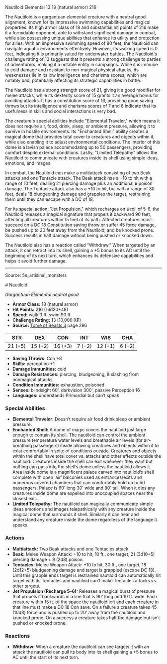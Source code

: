 <MonsterName/>Nautiloid</MonsterName>
<CreatureType/>Elemental</CreatureType>
<CR/>13</CR>
<AC/>18 (natural armor)</AC>
<HP/>216</HP>
<summary>The Nautiloid is a gargantuan elemental creature with a neutral good alignment, known for its impressive swimming capabilities and magical properties. Its high armor class of 18 and substantial hit points of 216 make it a formidable opponent, able to withstand significant damage in combat, while also possessing unique abilities that enhance its utility and protection for allies. With an impressive swimming speed of 90 feet, the Nautiloid can navigate aquatic environments effectively. However, its walking speed is 0 feet, indicating it is primarily suited for underwater battles. The Nautiloid's challenge rating of 13 suggests that it presents a strong challenge to parties of adventurers, making it a notable entity in campaigns. While it is immune to cold damage and resistant to non-magical physical attacks, its weaknesses lie in its low intelligence and charisma scores, which are notably bad, potentially affecting its strategic capabilities in battle. </summary>

<detail>

The Nautiloid has a strong strength score of 21, giving it a good modifier for melee attacks, while its dexterity score of 15 grants it an average bonus for avoiding attacks. It has a constitution score of 16, providing good saving throws but its intelligence and charisma scores of 7 and 6 indicate that its usefulness in skills and social interactions is very bad. 

The creature's special abilities include "Elemental Traveler," which means it does not require air, food, drink, sleep, or ambient pressure, allowing it to survive in hostile environments. Its "Enchanted Shell" ability creates a magical dome that provides total cover to creatures and objects within it, while also enabling it to adjust environmental conditions. The interior of this dome is a lavish palace accommodating up to 50 passengers, providing comfort despite external conditions. Lastly, "Limited Telepathy" allows the Nautiloid to communicate with creatures inside its shell using simple ideas, emotions, and images.

In combat, the Nautiloid can make a multiattack consisting of two Beak attacks and one Tentacle attack. The Beak attack has a +10 to hit with a range of 10 feet, dealing 21 piercing damage plus an additional 9 poison damage. The Tentacle attack also has a +10 to hit, but with a range of 30 feet, deals 18 bludgeoning damage and grapples the target, restraining them until they can escape with a DC of 18. 

For its special action, "Jet Propulsion," which recharges on a roll of 5-6, the Nautiloid releases a magical signature that propels it backward 90 feet, affecting all creatures within 15 feet of its path. Affected creatures must succeed on a DC 18 Constitution saving throw or suffer 45 force damage, be pushed up to 20 feet away from the Nautiloid, and be knocked prone. Success results in half damage without being pushed or knocked down.

The Nautiloid also has a reaction called "Withdraw." When targeted by an attack, it can retract into its shell, gaining a +5 bonus to its AC until the beginning of its next turn, which enhances its defensive capabilities and helps it avoid further damage.</detail>



---

Source: 5e_artisinal_monsters

<statblock>
# Nautiloid

*Gargantuan* *Elemental* *neutral good*

- **Armor Class:** 18 (natural armor)
- **Hit Points:** 216 (16d20+48)
- **Speed:** walk 0 ft. swim 90 ft.
- **Challenge Rating:** 13 (10,000 XP)
- **Source:** [Tome of Beasts 3](https://koboldpress.com/kpstore/product/tome-of-beasts-3-for-5th-edition/) page 286

| STR | DEX | CON | INT | WIS | CHA |
| --- | --- | --- | --- | --- | --- |
| 21 (+5) | 15 (+2) | 16 (+3) | 7 (-2) | 12 (+1) | 6 (-2) |

- **Saving Throws**: Con +8
- **Skills:** perception +1
- **Damage Immunities:** cold
- **Damage Resistances:** piercing, bludgeoning, &amp; slashing from nonmagical attacks 
- **Condition Immunities:** exhaustion, poisoned
- **Senses:** blindsight 60', darkvision 300', passive Perception 16
- **Languages:** understands Primordial but can’t speak

### Special Abilities

- **Elemental Traveler:** Doesn’t require air food drink sleep or ambient pressure.
- **Enchanted Shell:** A dome of magic covers the nautiloid just large enough to contain its shell. The nautiloid can control the ambient pressure temperature water levels and breathable air levels (for air-breathing passengers) inside allowing creatures and objects within it to exist comfortably in spite of conditions outside. Creatures and objects within the shell have total cover vs. attacks and other effects outside the nautiloid. Creatures inside the shell can exit whenever they want but nothing can pass into the shell’s dome unless the nautiloid allows it. Area inside dome is a magnificent palace carved into nautiloid’s shell complete with open ‘air’ balconies used as entrances/exits and numerous covered chambers that can comfortably hold up to 50 passengers. Palace is 60' long 30' wide and 80' tall. When it dies any creatures inside dome are expelled into unoccupied spaces near the closest exit.
- **Limited Telepathy:** The nautiloid can magically communicate simple ideas emotions and images telepathically with any creature inside the magical dome that surrounds it shell. Similarly it can hear and understand any creature inside the dome regardless of the language it speaks.

### Actions

- **Multiattack:** Two Beak attacks and one Tentacles attack.
- **Beak:** Melee Weapon Attack: +10 to hit, 10 ft., one target, 21 (3d10+5) piercing damage + 9 (2d8) poison.
- **Tentacles:** Melee Weapon Attack: +10 to hit, 30 ft., one target, 18 (2d12+5) bludgeoning damage and target is grappled (escape DC 18). Until this grapple ends target is restrained nautiloid can automatically hit target with its Tentacles and nautiloid can’t make Tentacles attacks vs. other targets.
- **Jet Propulsion (Recharge 5–6):** Releases a magical burst of pressure that propels it backwards in a line that is 90' long and 10 ft. wide. Each creature within 15 ft. of the space the nautiloid left and each creature in that line must make a DC 18 Con save. On a failure a creature takes 45 (10d8) force and is pushed up to 20' away from the nautiloid and knocked prone. On a success a creature takes half the damage but isn’t pushed or knocked prone.

### Reactions

- **Withdraw:** When a creature the nautiloid can see targets it with an attack the nautiloid can pull its body into its shell gaining a +5 bonus to AC until the start of its next turn.


</statblock>


